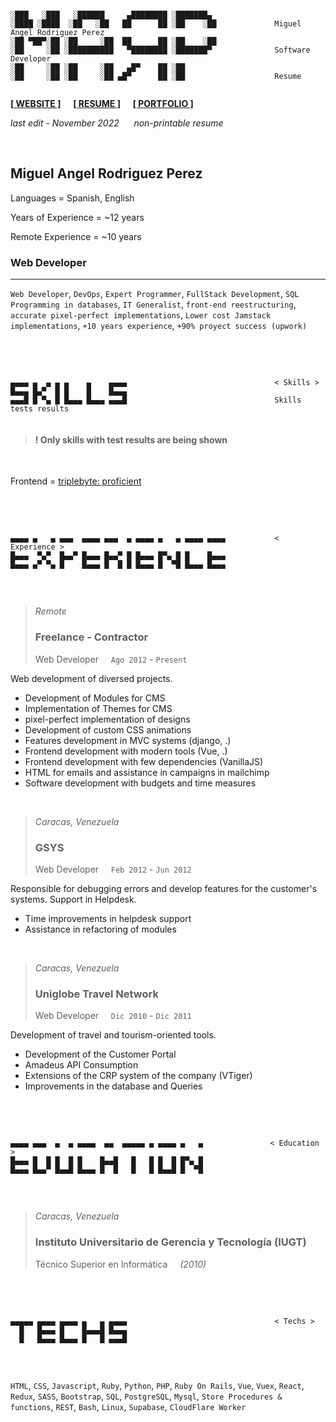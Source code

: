 ```

░███   ░███   ░██████     ▄████████ ░███████▄ 
░████ ░████  ░██   ░██   ██      ██ ░██    ░██             Miguel Angel Rodriguez Perez
░██ ▀██▀░██ ░██     ░██  ██      ██ ░██    ░██
░██     ░██ ░██████████   ▀████████ ░███████▀              Software Developer
░██     ░██ ░██     ░██   ▄█▀    ██ ░██       
░██     ░██ ░██     ░██ ▄█▀      ██ ░██                    Resume
       
```

[website_link]: https://marp.rocks/
[resume_link]: #
[portfolio_link]: ./README.md

**[<ins>[ WEBSITE ]</ins>][website_link]** &nbsp;&nbsp;&nbsp; **[[ RESUME ]][resume_link]** &nbsp;&nbsp;&nbsp; **[<ins>[ PORTFOLIO ]</ins>][portfolio_link]**

_last edit - November 2022_ &nbsp;&nbsp;&nbsp;&nbsp; _non-printable resume_

<br/>

## Miguel Angel Rodriguez Perez

Languages = Spanish, English

Years of Experience = ~12 years

Remote Experience = ~10 years


### Web Developer

----

`Web Developer`, `DevOps`, `Expert Programmer`, `FullStack Development`, `SQL Programming in databases`, `IT Generalist`, `front-end reestructuring`, `accurate pixel-perfect implementations`, `Lower cost Jamstack implementations`, `+10 years experience`, `+90% proyect success (upwork)`

<br/>
<br/>

```

▄▄▄▄ ▄  ▄ ▄ ▄    ▄    ▄▄▄▄                                 < Skills >
█▄▄▄ █▄▀  █ █    █    █▄▄▄
▄▄▄█ █ ▀▄ █ █▄▄▄ █▄▄▄ ▄▄▄█                                 Skills tests results


```

> #### **! Only skills with test results are being shown**

<br/>

[triplebyte_frontend]: https://triplebyte.com/tb/miguel-angel-rodriguez-perez-wg7j0ul/certificate

Frontend = [triplebyte: proficient][triplebyte_frontend]

<br/>
<br/>

```

▄▄▄▄ ▄   ▄ ▄▄▄  ▄▄▄▄ ▄▄▄  ▄ ▄▄▄▄ ▄   ▄ ▄▄▄▄ ▄▄▄▄           < Experience >
█▄▄▄  ▀▄▀  █▄▄▀ █▄▄▄ █▄▄▀ █ █▄▄▄ █▀▄ █ █    █▄▄▄
█▄▄▄ ▄▀ ▀▄ █    █▄▄▄ █  █ █ █▄▄▄ █  ▀█ █▄▄▄ █▄▄▄           


```

<br/>

> _Remote_
> ### Freelance - Contractor
> Web Developer &nbsp;&nbsp;&nbsp; `Ago 2012` - `Present`

Web development of diversed projects.
- Development of Modules for CMS
- Implementation of Themes for CMS
- pixel-perfect implementation of designs
- Development of custom CSS animations
- Features development in MVC systems (django, .)
- Frontend development with modern tools (Vue, .)
- Frontend development with few dependencies (VanillaJS)
- HTML for emails and assistance in campaigns in mailchimp
- Software development with budgets and time measures

<br/>

> _Caracas, Venezuela_
> ### GSYS
> Web Developer &nbsp;&nbsp;&nbsp; `Feb 2012` - `Jun 2012`

Responsible for debugging errors and develop features for the customer's systems. Support in Helpdesk.
- Time improvements in helpdesk support
- Assistance in refactoring of modules

<br/>

> _Caracas, Venezuela_
> ### Uniglobe Travel Network
> Web Developer &nbsp;&nbsp;&nbsp; `Dic 2010` - `Dic 2011`

Development of travel and tourism-oriented tools.
- Development of the Customer Portal
- Amadeus API Consumption
- Extensions of the CRP system of the company (VTiger)
- Improvements in the database and Queries

<br/>
<br/>

```

▄▄▄▄ ▄▄▄  ▄  ▄ ▄▄▄▄  ▄▄  ▄▄▄▄▄ ▄ ▄▄▄▄ ▄   ▄               < Education >
█▄▄▄ █  █ █  █ █    █▄▄█   █   █ █  █ █▀▄ █
█▄▄▄ █▄▄▀ █▄▄█ █▄▄▄ █  █   █   █ █▄▄█ █  ▀█


```

<br/>

> _Caracas, Venezuela_
> ### Instituto Universitario de Gerencia y Tecnología (IUGT)
> Técnico Superior en Informática  &nbsp;&nbsp;&nbsp; _(2010)_

<br/>
<br/>

```

▄▄▄▄▄ ▄▄▄▄ ▄▄▄▄ ▄   ▄ ▄▄▄▄                                 < Techs >
  █   █▄▄▄ █    █▄▄▄█ █▄▄▄
  █   █▄▄▄ █▄▄▄ █   █ ▄▄▄█


```

<br/>

`HTML`, `CSS`, `Javascript`, `Ruby`, `Python`, `PHP`, `Ruby On Rails`, `Vue`, `Vuex`, `React`, `Redux`, `SASS`, `Bootstrap`, `SQL`, `PostgreSQL`, `Mysql`, `Store Procedures & functions`, `REST`, `Bash`, `Linux`, `Supabase`, `CloudFlare Worker`
